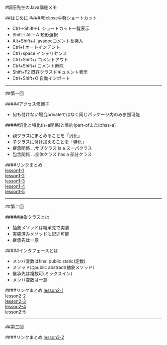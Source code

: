 #坂田先生のJava講座メモ

##はじめに
#####Eclipse手軽ショートカット
- Ctrl＋Shift＋L     ショートカット一覧表示
- Shift＋Alt＋A      短形選択
- Alt+Shift+J       javadocコメントを挿入
- Ctrl+I            オートインデント
- Ctrl+space        インテリセンス
- Ctrl+Shift+/      コメントアウト
- Ctrl+Shift+\      コメント解除
- Shift+F2          既存クラスドキュメント表示
- Ctrl+Shift+O      自動インポート

----------

##第一回

#####アクセス修飾子
- 何も付けない場合privateではなく同じパッケージ内のみ参照可能　　

#####汎化と特化(is-a関係)と集約(part-ofまたはhas-a)
- 親クラスにまとめることを「汎化」  
- 子クラスに付け加えることを「特化」  
- 継承関係 …サブクラス is a スーパクラス  
- 包含関係 …全体クラス has a 部分クラス  


####リンクまとめ  
[lesson1-1](https://paiza.io/projects/yX3APB_IXbOc45C9mtJfig "lesson1-1")  
[lesson1-2](https://paiza.io/projects/-doLOrTkXdLCKKKBlNsGHw "lesson1-2")  
[lesson1-3](https://paiza.io/projects/DSgTcP9tuTx4bG7NV3ie8A "lesson1-3")  
[lesson1-4](https://paiza.io/projects/_PTfIhIdvpW6dPVZi_3HwQ "lesson1-4")  
[lesson1-5](https://paiza.io/projects/LxmNBgRXXvSGsDX12IAPeQ "lesson1-5")  

----------

##第二回 

#####抽象クラスとは
- 抽象メソッドは継承先で実装  
- 実装済みメソッドも記述可能  
- 継承先は一意  

#####インタフェースとは
- メンバ変数はfinal public static(定数)  
- メソッドはpublic abstract(抽象メソッド)  
- 継承先は複数可(ミックスイン)  
- メンバ変数は一意  

####リンクまとめ
[lesson2-1](https://paiza.io/projects/yBpzfJ4eP4Y1J4-_cm3bLg "lesson2-1")  
[lesson2-2](https://paiza.io/projects/gpmDbL-o_0OLKP67rnzOwA "lesson2-2")  
[lesson2-3](https://paiza.io/projects/rr8Zi9Rm0M89FfnkQp-Oiw "lesson2-3")  
[lesson2-4](https://paiza.io/projects/VVOKlP4WURg7QqvN6YAU0Q "lesson2-4")  
[lesson2-5](http://paiza.io/projects/6x-q8-ZRK7vojQP8tdnMdA "lesson2-5")  

----------

##第三回

####リンクまとめ
[lesson3-2](http://paiza.io/projects/KFTrYCl0X2RmSntdMwOnMQ "lesson3-2")


